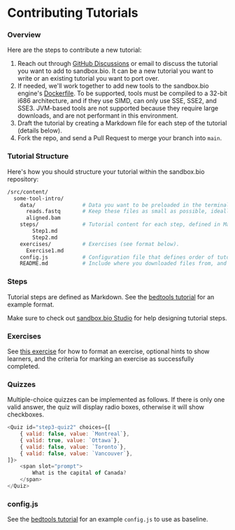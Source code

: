 # Contributing Tutorials

### Overview

Here are the steps to contribute a new tutorial:

1. Reach out through [GitHub Discussions](https://github.com/sandbox-bio/sandbox.bio/discussions) or email to discuss the tutorial you want to add to sandbox.bio. It can be a new tutorial you want to write or an existing tutorial you want to port over.
2. If needed, we'll work together to add new tools to the sandbox.bio engine's [Dockerfile](https://github.com/sandbox-bio/v86/blob/master/tools/docker/debian/Dockerfile). To be supported, tools must be compiled to a 32-bit i686 architecture, and if they use SIMD, can only use SSE, SSE2, and SSE3. JVM-based tools are not supported because they require large downloads, and are not performant in this environment.
3. Draft the tutorial by creating a Markdown file for each step of the tutorial (details below).
4. Fork the repo, and send a Pull Request to merge your branch into `main`.

### Tutorial Structure

Here's how you should structure your tutorial within the sandbox.bio repository:

```bash
/src/content/
  some-tool-intro/
    data/               # Data you want to be preloaded in the terminal when the tutorial loads.
      reads.fastq       # Keep these files as small as possible, ideally < 100KB if possible.
      aligned.bam
    steps/              # Tutorial content for each step, defined in Markdown format (see format below).
        Step1.md
        Step2.md
    exercises/          # Exercises (see format below).
      Exercise1.md
    config.js           # Configuration file that defines order of tutorial steps, and other metadata.
    README.md           # Include where you downloaded files from, and how/if they were processed (optional).
```

### Steps

Tutorial steps are defined as Markdown. See the [bedtools tutorial](https://raw.githubusercontent.com/sandbox-bio/sandbox.bio/main/src/content/bedtools-intro/steps/Step12.md) for an example format.

Make sure to check out [sandbox.bio Studio](https://sandbox.bio/studio) for help designing tutorial steps.

### Exercises

See [this exercise](https://raw.githubusercontent.com/sandbox-bio/sandbox.bio/b3174e01e25c48c1bf655e894626eb0a09c88992/src/content/debugging-puzzles/steps/PuzzleBedSpaces.md) for how to format an exercise, optional hints to show learners, and the criteria for marking an exercise as successfully completed.

### Quizzes

Multiple-choice quizzes can be implemented as follows. If there is only one valid answer, the quiz will display radio boxes, otherwise it will show checkboxes.

```js
<Quiz id="step3-quiz2" choices={[
    { valid: false, value: `Montreal`},
    { valid: true, value: `Ottawa`},
    { valid: false, value: `Toronto`},
    { valid: false, value: `Vancouver`},
]}>
    <span slot="prompt">
        What is the capital of Canada?
    </span>
</Quiz>
```

### config.js

See the [bedtools tutorial](https://github.com/sandbox-bio/sandbox.bio/blob/main/src/content/bedtools-intro/config.js) for an example `config.js` to use as baseline.
